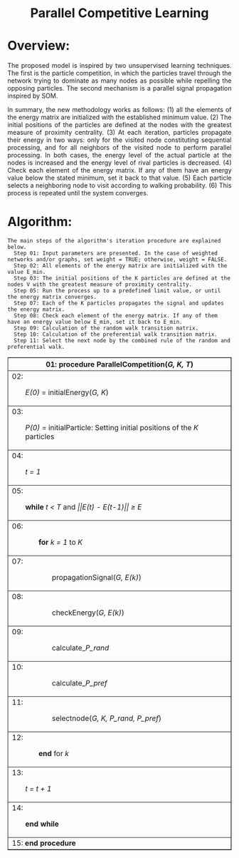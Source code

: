 <h1 align="center">Parallel Competitive Learning</h1>

Overview:
=================

<p align="justify">The proposed model is inspired by two unsupervised learning techniques. The first is the particle competition, in which the particles travel through the network trying to dominate as many nodes as possible while repelling the opposing particles. The second mechanism is a parallel signal propagation inspired by SOM.</p>
<p align="justify">In summary, the new methodology works as follows: (1) all the elements of the energy matrix are initialized with the established minimum value. (2) The initial positions of the particles are defined at the nodes with the greatest measure of proximity centrality. (3) At each iteration, particles propagate their energy in two ways: only for the visited node constituting sequential processing, and for all neighbors of the visited node to perform parallel processing. In both cases, the energy level of the actual particle at the nodes is increased and the energy level of rival particles is decreased. (4) Check each element of the energy matrix. If any of them have an energy value below the stated minimum, set it back to that value. (5) Each particle selects a neighboring node to visit according to walking probability. (6) This process is repeated until the system converges. </p>
<!--
<p align="center">Figure below, illustrates the description of the method detection process.</p>
<img src="imagem.jpg" alt="Illustrates the process description of the proposed method. (a) - Particle initial position at a node with the greatest measure of proximity centrality. (b) - Energy propagation in the visited node. (c) - Energy propagation to the neighbors of the visited node. (d) - Choose a new node to visit and do the process again.">
-->

Algorithm:
=================
<!--ts-->
    The main steps of the algorithm's iteration procedure are explained below.
      Step 01: Input parameters are presented. In the case of weighted networks and/or graphs, set weight = TRUE; otherwise, weight = FALSE.
      Step 02: All elements of the energy matrix are initialized with the value E_min.
      Step 03: The initial positions of the K particles are defined at the nodes V with the greatest measure of proximity centrality.
      Step 05: Run the process up to a predefined limit value, or until the energy matrix converges.
      Step 07: Each of the K particles propagates the signal and updates the energy matrix.
      Step 08: Check each element of the energy matrix. If any of them have an energy value below E_min, set it back to E_min.
      Step 09: Calculation of the random walk transition matrix.
      Step 10: Calculation of the preferential walk transition matrix.
      Step 11: Select the next node by the combined rule of the random and preferential walk.
<!--te-->

<table border="1">
    <tr>
        <th>01: <b>procedure</b> ParallelCompetition(<i>G, K, T</i>)</th>
    </tr>
    <tr>
        <td>02: <p style="padding-left: 30px;"><i>E(0)</i> = initialEnergy(<i>G, K</i>)</p></td>
    </tr>
    <tr>
        <td>03: <p style="padding-left: 30px;"><i>P(0)</i> = initialParticle: Setting initial positions of the <i>K</i> particles</p></td>
    </tr>
    <tr>
        <td>04: <p style="padding-left: 30px;"><i>t = 1</i></p></td>
    </tr>
    <tr>
        <td>05: <p style="padding-left: 30px;"><b>while</b> <i>t &lt; T</i> and <i>||E(t) - E(t-1)|| &ge; &Epsilon; </i></p></td>
    </tr>
    <tr>
        <td>06: <p style="padding-left: 60px;"><b>for</b> <i>k = 1</i> to <i>K</i></p></td>
    </tr>
    <tr>
        <td>07: <p style="padding-left: 90px;">propagationSignal(<i>G, E(k)</i>)</p></td>
    </tr>
    <tr>
        <td>08: <p style="padding-left: 90px;">checkEnergy(<i>G, E(k)</i>)</p></td>
    </tr>
    <tr>
        <td>09: <p style="padding-left: 90px;">calculate_<i>P_rand</i></p></td>
    </tr>
    <tr>
        <td>10: <p style="padding-left: 90px;">calculate_<i>P_pref</i></p></td>
    </tr>
    <tr>
        <td>11: <p style="padding-left: 90px;">selectnode(<i>G, K, P_rand, P_pref</i>)</p></td>
    </tr>
    <tr>
        <td>12: <p style="padding-left: 60px;"><b>end</b> for <i>k</i></p></td>
    </tr>
    <tr>
        <td>13: <p style="padding-left: 30px;"><i>t = t + 1</i></p></td>
    </tr>
    <tr>
        <td>14: <p style="padding-left: 30px;"><b>end while</b></p></td>
    </tr>
    <tr>
        <td>15: <b>end procedure</b></td>
    </tr>
</table>
